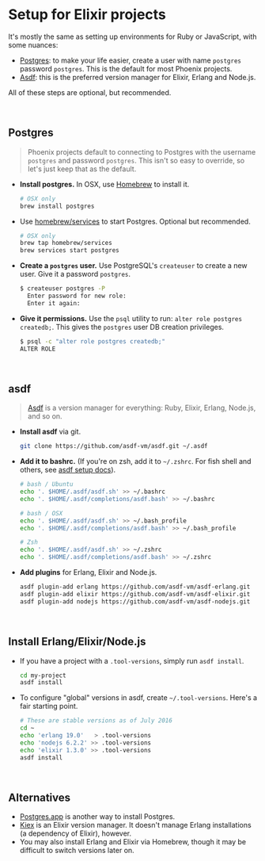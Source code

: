 # Setup for Elixir projects

It's mostly the same as setting up environments for Ruby or JavaScript, with some nuances:

- [Postgres](#postgres): to make your life easier, create a user with name `postgres` password `postgres`. This is the default for most Phoenix projects.
- [Asdf](#asdf): this is the preferred version manager for Elixir, Erlang and Node.js.

All of these steps are optional, but recommended.

<br>

## Postgres

> Phoenix projects default to connecting to Postgres with the username `postgres` and password `postgres`. This isn't so easy to override, so let's just keep that as the default.

* __Install postgres.__ In OSX, use [Homebrew](http://brew.sh/) to install it.

  ```sh
  # OSX only
  brew install postgres
  ```

* Use [homebrew/services](http://github.com/homebrew/homebrew-services) to start Postgres. Optional but recommended.

  ```sh
  # OSX only
  brew tap homebrew/services
  brew services start postgres
  ```

* __Create a `postgres` user.__ Use PostgreSQL's `createuser` to create a new user. Give it a password `postgres`.

  ```sh
  $ createuser postgres -P
    Enter password for new role:
    Enter it again:
  ```

* __Give it permissions.__ Use the `psql` utility to run: `alter role postgres createdb;`. This gives the `postgres` user DB creation privileges.

  ```sh
  $ psql -c "alter role postgres createdb;"
  ALTER ROLE
  ```

<br>

## asdf

> [Asdf](https://github.com/asdf-vm/asdf) is a version manager for everything: Ruby, Elixir, Erlang, Node.js, and so on.

* __Install asdf__ via git.

  ```sh
  git clone https://github.com/asdf-vm/asdf.git ~/.asdf
  ```

* __Add it to bashrc.__ (If you're on zsh, add it to `~/.zshrc`. For fish shell and others, see [asdf setup docs](https://github.com/asdf-vm/asdf#setup)).

  ```sh
  # bash / Ubuntu
  echo '. $HOME/.asdf/asdf.sh' >> ~/.bashrc
  echo '. $HOME/.asdf/completions/asdf.bash' >> ~/.bashrc
  ```

  ```sh
  # bash / OSX
  echo '. $HOME/.asdf/asdf.sh' >> ~/.bash_profile
  echo '. $HOME/.asdf/completions/asdf.bash' >> ~/.bash_profile
  ```

  ```sh
  # Zsh
  echo '. $HOME/.asdf/asdf.sh' >> ~/.zshrc
  echo '. $HOME/.asdf/completions/asdf.bash' >> ~/.zshrc
  ```

* __Add plugins__ for Erlang, Elixir and Node.js.

  ```sh
  asdf plugin-add erlang https://github.com/asdf-vm/asdf-erlang.git
  asdf plugin-add elixir https://github.com/asdf-vm/asdf-elixir.git
  asdf plugin-add nodejs https://github.com/asdf-vm/asdf-nodejs.git
  ```

<br>

## Install Erlang/Elixir/Node.js

* If you have a project with a `.tool-versions`, simply run `asdf install`.

  ```sh
  cd my-project
  asdf install
  ```

* To configure "global" versions in asdf, create `~/.tool-versions`. Here's a fair starting point.

  ```sh
  # These are stable versions as of July 2016
  cd ~
  echo 'erlang 19.0'   > .tool-versions
  echo 'nodejs 6.2.2' >> .tool-versions
  echo 'elixir 1.3.0' >> .tool-versions
  asdf install
  ```

<br>

## Alternatives

* [Postgres.app](http://postgresapp.com/) is another way to install Postgres.
* [Kiex](https://github.com/taylor/kiex) is an Elixir version manager. It doesn't manage Erlang installations (a dependency of Elixir), however.
* You may also install Erlang and Elixir via Homebrew, though it may be difficult to switch versions later on.
